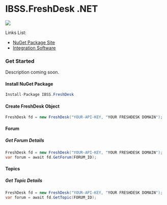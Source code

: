 # IBSS.FreshDesk .NET

<a href="https://ci.appveyor.com/project/syron/ibss-freshdesk" target="_blank"><img src="https://ci.appveyor.com/api/projects/status/w0vft5yxfndhekcb?svg=true" /></a>



Links List:

* [NuGet Package Site](https://www.nuget.org/packages/IBSS.FreshDesk/)
* [Integration Software](http://www.integrationsoftware.se/)


### Get Started
Description coming soon.

#### Install NuGet Package
```C#
Install-Package IBSS.FreshDesk
```

#### Create FreshDesk Object
```C#
FreshDesk fd = new FreshDesk("YOUR-API-KEY, "YOUR FRESHDESK DOMAIN");
```

#### Forum

##### Get Forum Details
```C#
FreshDesk fd = new FreshDesk("YOUR-API-KEY, "YOUR FRESHDESK DOMAIN");
var forum = await fd.GetForum(FORUM_ID);
```

#### Topics

##### Get Topic Details
```C#
FreshDesk fd = new FreshDesk("YOUR-API-KEY, "YOUR FRESHDESK DOMAIN");
var forum = await fd.GetTopic(FORUM_ID);
```
